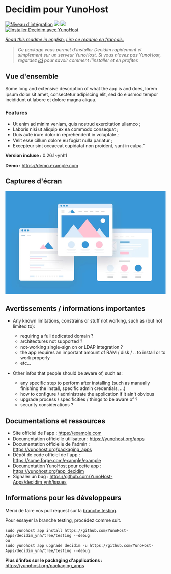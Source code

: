 # Decidim pour YunoHost

[![Niveau d'intégration](https://dash.yunohost.org/integration/decidim.svg)](https://dash.yunohost.org/appci/app/decidim) ![](https://ci-apps.yunohost.org/ci/badges/decidim.status.svg) ![](https://ci-apps.yunohost.org/ci/badges/decidim.maintain.svg)  
[![Installer Decidim avec YunoHost](https://install-app.yunohost.org/install-with-yunohost.svg)](https://install-app.yunohost.org/?app=decidim)

*[Read this readme in english.](./README.md)*
*[Lire ce readme en français.](./README_fr.md)*

> *Ce package vous permet d'installer Decidim rapidement et simplement sur un serveur YunoHost.
Si vous n'avez pas YunoHost, regardez [ici](https://yunohost.org/#/install) pour savoir comment l'installer et en profiter.*

## Vue d'ensemble

Some long and extensive description of what the app is and does, lorem ipsum dolor sit amet, consectetur adipiscing elit, sed do eiusmod tempor incididunt ut labore et dolore magna aliqua.

### Features

- Ut enim ad minim veniam, quis nostrud exercitation ullamco ;
- Laboris nisi ut aliquip ex ea commodo consequat ;
- Duis aute irure dolor in reprehenderit in voluptate ;
- Velit esse cillum dolore eu fugiat nulla pariatur ;
- Excepteur sint occaecat cupidatat non proident, sunt in culpa."


**Version incluse :** 0.26.1~ynh1

**Démo :** https://demo.example.com

## Captures d'écran

![](./doc/screenshots/example.jpg)

## Avertissements / informations importantes

* Any known limitations, constrains or stuff not working, such as (but not limited to):
    * requiring a full dedicated domain ?
    * architectures not supported ?
    * not-working single-sign on or LDAP integration ?
    * the app requires an important amount of RAM / disk / .. to install or to work properly
    * etc...

* Other infos that people should be aware of, such as:
    * any specific step to perform after installing (such as manually finishing the install, specific admin credentials, ...)
    * how to configure / administrate the application if it ain't obvious
    * upgrade process / specificities / things to be aware of ?
    * security considerations ?

## Documentations et ressources

* Site officiel de l'app : https://example.com
* Documentation officielle utilisateur : https://yunohost.org/apps
* Documentation officielle de l'admin : https://yunohost.org/packaging_apps
* Dépôt de code officiel de l'app : https://some.forge.com/example/example
* Documentation YunoHost pour cette app : https://yunohost.org/app_decidim
* Signaler un bug : https://github.com/YunoHost-Apps/decidim_ynh/issues

## Informations pour les développeurs

Merci de faire vos pull request sur la [branche testing](https://github.com/YunoHost-Apps/decidim_ynh/tree/testing).

Pour essayer la branche testing, procédez comme suit.
```
sudo yunohost app install https://github.com/YunoHost-Apps/decidim_ynh/tree/testing --debug
ou
sudo yunohost app upgrade decidim -u https://github.com/YunoHost-Apps/decidim_ynh/tree/testing --debug
```

**Plus d'infos sur le packaging d'applications :** https://yunohost.org/packaging_apps